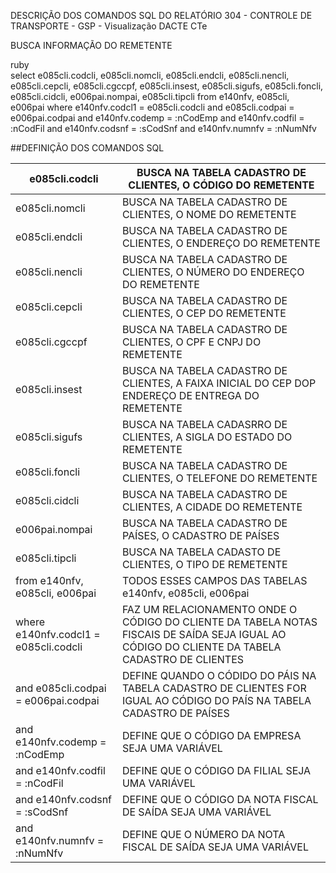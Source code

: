 DESCRIÇÃO DOS COMANDOS SQL DO RELATÓRIO 304 - CONTROLE DE TRANSPORTE - GSP - Visualização DACTE CTe

BUSCA INFORMAÇÃO DO REMETENTE 
   

  ruby             
 select e085cli.codcli,
     e085cli.nomcli,
     e085cli.endcli,
     e085cli.nencli,
     e085cli.cepcli,
     e085cli.cgccpf,
     e085cli.insest,
     e085cli.sigufs,
     e085cli.foncli,
     e085cli.cidcli,
     e006pai.nompai,
     e085cli.tipcli
        from e140nfv, e085cli, e006pai
          where e140nfv.codcl1 = e085cli.codcli
            and e085cli.codpai = e006pai.codpai
            and e140nfv.codemp = :nCodEmp
            and e140nfv.codfil = :nCodFil
            and e140nfv.codsnf = :sCodSnf
            and e140nfv.numnfv = :nNumNfv 
            

##DEFINIÇÃO DOS COMANDOS SQL

e085cli.codcli | BUSCA NA TABELA CADASTRO DE CLIENTES, O CÓDIGO DO REMETENTE
--------------|------------- 
e085cli.nomcli | BUSCA NA TABELA CADASTRO DE CLIENTES, O NOME DO REMETENTE  
e085cli.endcli | BUSCA NA TABELA CADASTRO DE CLIENTES, O ENDEREÇO DO REMETENTE
e085cli.nencli | BUSCA NA TABELA CADASTRO DE CLIENTES, O NÚMERO DO ENDEREÇO DO REMETENTE
e085cli.cepcli | BUSCA NA TABELA CADASTRO DE CLIENTES, O CEP DO REMETENTE
e085cli.cgccpf | BUSCA NA TABELA CADASTRO DE CLIENTES, O CPF E CNPJ DO REMETENTE
e085cli.insest | BUSCA NA TABELA CADASTRO DE CLIENTES, A FAIXA INICIAL DO CEP DOP ENDEREÇO DE ENTREGA DO REMETENTE
e085cli.sigufs | BUSCA NA TABELA CADASRRO DE CLIENTES, A SIGLA DO ESTADO DO REMETENTE
e085cli.foncli | BUSCA NA TABELA CADASTRO DE CLIENTES, O TELEFONE DO REMETENTE
e085cli.cidcli | BUSCA NA TABELA CADASTRO DE CLIENTES, A CIDADE DO REMETENTE
e006pai.nompai |BUSCA NA TABELA CADASTRO DE PAÍSES, O CADASTRO DE PAÍSES
e085cli.tipcli | BUSCA NA TABELA CADASTO DE CLIENTES, O TIPO DE REMETENTE
from e140nfv, e085cli, e006pai | TODOS ESSES CAMPOS DAS TABELAS e140nfv, e085cli, e006pai
where e140nfv.codcl1 = e085cli.codcli | FAZ UM RELACIONAMENTO  ONDE O CÓDIGO DO CLIENTE DA TABELA NOTAS FISCAIS DE SAÍDA SEJA IGUAL AO CÓDIGO DO CLIENTE DA TABELA CADASTRO DE CLIENTES
and e085cli.codpai = e006pai.codpai | DEFINE QUANDO O CÓDIDO DO PÁIS NA TABELA CADASTRO DE CLIENTES FOR IGUAL AO CÓDIGO DO PAÍS NA TABELA CADASTRO DE PAÍSES
and e140nfv.codemp = :nCodEmp | DEFINE QUE O CÓDIGO DA EMPRESA SEJA UMA VARIÁVEL
and e140nfv.codfil = :nCodFil | DEFINE QUE O CÓDIGO DA FILIAL SEJA UMA VARIÁVEL
and e140nfv.codsnf = :sCodSnf | DEFINE QUE O CÓDIGO DA NOTA FISCAL DE SAÍDA SEJA UMA VARIÁVEL 
and e140nfv.numnfv = :nNumNfv | DEFINE QUE O NÚMERO DA NOTA FISCAL DE SAÍDA SEJA UMA VARIÁVEL
